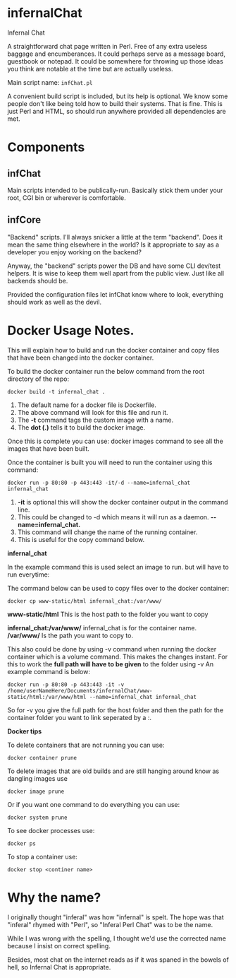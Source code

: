 # infernalChat
Infernal Chat

A straightforward chat page written in Perl. Free of any extra useless baggage and encumberances. It could perhaps serve as a message board, guestbook or notepad. It could be somewhere for throwing up those ideas you think are notable at the time but are actually useless.

Main script name: `infChat.pl`

A convenient build script is included, but its help is optional. We know some people don't like being told how to build their systems. That is fine. This is just Perl and HTML, so should run anywhere provided all dependencies are met.

# Components

## infChat
Main scripts intended to be publically-run. Basically stick them under your root, CGI bin or wherever is comfortable.

## infCore
"Backend" scripts. I'll always snicker a little at the term "backend". Does it mean the same thing elsewhere in the world? Is it appropriate to say as a developer you enjoy working on the backend?

Anyway, the "backend" scripts power the DB and have some CLI dev/test helpers. It is wise to keep them well apart from the public view. Just like all backends should be.

Provided the configuration files let infChat know where to look, everything should work as well as the devil.

# Docker Usage Notes.
This will explain how to build and run the docker container and copy files
that have been changed into the docker container.

To build the docker container run the below command from the root directory of the repo:

`docker build -t infernal_chat .`

1. The default name for a docker file is Dockerfile.
2. The above command will look for this file and run it.
3. The **-t** command tags the custom image with a name.
4. The **dot (.)** tells it to build the docker image.

Once this is complete you can use: docker images command to see all the images that have been built.

Once the container is built you will need to run the container using this command:

`docker run -p 80:80 -p 443:443 -it/-d --name=infernal_chat infernal_chat`

1. **-it** is optional this will show the docker container output in the command line.
2. This could be changed to -d which means it will run as a daemon.
**--name=infernal_chat.**
3. This command will change the name of the running container.
4. This is useful for the copy command below.

**infernal_chat**

In the example command this is used select an image to run. but will have to run everytime:

The command below can be used to copy files over to the docker container:

`docker cp www-static/html infernal_chat:/var/www/`

**www-static/html**
This is the host path to the folder you want to copy

**infernal_chat:/var/www/**
infernal_chat is for the container name.
**/var/www/**
Is the path you want to copy to.

This also could be done by using -v command when running the docker container which is a volume command.
This makes the changes instant.
For this to work the **full path will have to be given** to the folder using -v
An example command is below:

`docker run -p 80:80 -p 443:443 -it -v /home/userNameHere/Documents/infernalChat/www-static/html:/var/www/html --name=infernal_chat infernal_chat`

So for -v you give the full path for the host folder and then the path for
the container folder you want to link seperated by a :.

**Docker tips**

To delete containers that are not running you can use:

`docker container prune`

To delete images that are old builds and are still hanging around know as dangling images use

`docker image prune`

Or if you want one command to do everything you can use:

`docker system prune`

To see docker processes use:

`docker ps`

To stop a container use:

`docker stop <continer name>`

# Why the name?

I originally thought "inferal" was how "infernal" is spelt. The hope was that "inferal" rhymed with "Perl", so "Inferal Perl Chat" was to be the name.

While I was wrong with the spelling, I thought we'd use the corrected name because I insist on correct spelling.

Besides, most chat on the internet reads as if it was spaned in the bowels of hell, so Infernal Chat is appropriate.
